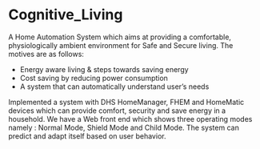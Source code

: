 # Cognitive_Living
A Home Automation System which aims at providing a comfortable, physiologically ambient environment for Safe and Secure living. The motives are as follows: 

*	Energy aware living & steps towards saving energy 
*	Cost saving by reducing power consumption
*	A system that can automatically understand user’s needs

Implemented a system with DHS HomeManager, FHEM and HomeMatic devices which can provide comfort, security and save energy in a household. We have a Web front end which shows three operating modes namely : Normal Mode, Shield Mode and Child Mode. The system can predict and adapt itself based on user behavior.
